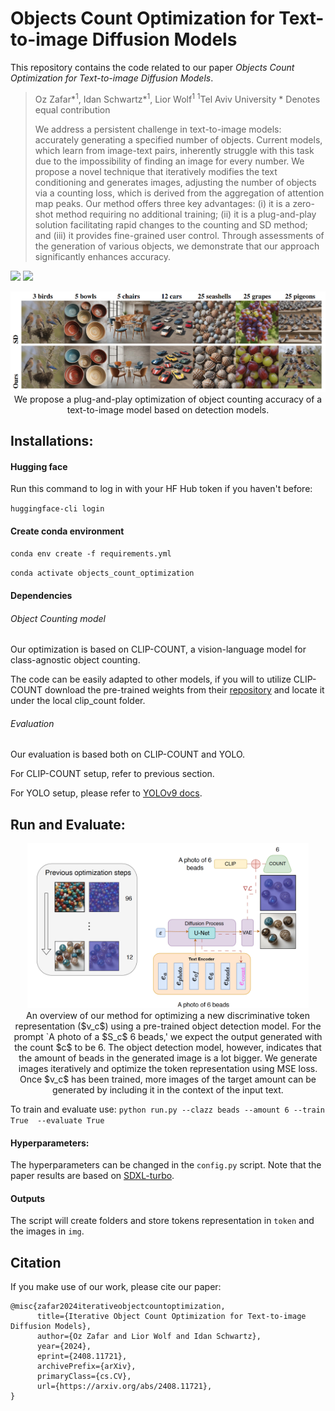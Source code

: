 # Objects Count Optimization for Text-to-image Diffusion Models

This repository contains the code related to our paper *Objects Count Optimization for Text-to-image Diffusion Models*.

> Oz Zafar\*<sup>1</sup>, Idan Schwartz\*<sup>1</sup>, Lior Wolf<sup>1</sup>
> <sup>1</sup>Tel Aviv University
> \* Denotes equal contribution
>
> We address a persistent challenge in text-to-image models: accurately generating a
specified number of objects. Current models, which learn from image-text pairs,
inherently struggle with this task due to the impossibility of finding an image for
every number. We propose a novel technique that iteratively modifies the text
conditioning and generates images, adjusting the number of objects via a counting
loss, which is derived from the aggregation of attention map peaks. Our method
offers three key advantages: (i) it is a zero-shot method requiring no additional
training; (ii) it is a plug-and-play solution facilitating rapid changes to the counting
and SD method; and (iii) it provides fine-grained user control. Through assessments
of the generation of various objects, we demonstrate that our approach significantly
enhances accuracy.
>
<a href="https://arxiv.org/abs/2408.11721"><img src="https://img.shields.io/badge/arXiv-2408.11721-b31b1b.svg" height=30.5></a> <a href="https://ozzafar.github.io/count_token/"><img src="https://img.shields.io/static/v1?label=Project&message=Website&color=red" height=30.5></a>


<p align="center">
<img src="https://github.com/ozzafar/discriminative_class_tokens_for_counting/blob/main/docs/results.png" width="800px"/>
<br>
We propose a plug-and-play optimization of object counting accuracy of a text-to-image model based on detection models.
</p>

## Installations:

#### Hugging face

Run this command to log in with your HF Hub token if you haven't before:

`huggingface-cli login`

#### Create conda environment

`conda env create -f requirements.yml`

`conda activate objects_count_optimization`

#### Dependencies

###### Object Counting model

Our optimization is based on CLIP-COUNT, a vision-language model for class-agnostic object counting.

The code can be easily adapted to other models, if you will to utilize CLIP-COUNT download the pre-trained weights from their [repository](https://github.com/songrise/CLIP-Count) and locate it under the local clip_count folder.

###### Evaluation

Our evaluation is based both on CLIP-COUNT and YOLO.

For CLIP-COUNT setup, refer to previous section.

For YOLO setup, please refer to  [YOLOv9 docs](https://docs.ultralytics.com/models/yolov9/).

## Run and Evaluate:
<p align="center">
<img src="https://github.com/ozzafar/discriminative_class_tokens_for_counting/blob/main/docs/method_diagram.png" width="450px"/>
<br>
An overview of our method for optimizing a new discriminative token representation ($v_c$) using a pre-trained object detection model. For the prompt `A photo of a $S_c$ 6 beads,' we expect the output generated with the count $c$ to be 6. The object detection model, however, indicates that the amount of beads in the generated image is a lot bigger. We generate images iteratively and optimize the token representation using MSE loss. Once $v_c$ has been trained, more images of the target amount can be generated by including it in the context of the input text.
</p>


To train and evaluate use:
`python run.py --clazz beads --amount 6 --train True  --evaluate True`

#### Hyperparameters:
The hyperparameters can be changed in the `config.py` script. Note that the paper results are based on [SDXL-turbo](https://huggingface.co/stabilityai/sdxl-turbo).

#### Outputs
The script will create folders and store tokens representation in `token` and the images in `img`.


## Citation

If you make use of our work, please cite our paper:

```
@misc{zafar2024iterativeobjectcountoptimization,
      title={Iterative Object Count Optimization for Text-to-image Diffusion Models}, 
      author={Oz Zafar and Lior Wolf and Idan Schwartz},
      year={2024},
      eprint={2408.11721},
      archivePrefix={arXiv},
      primaryClass={cs.CV},
      url={https://arxiv.org/abs/2408.11721}, 
}
```